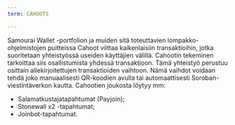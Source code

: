```yaml
---
term: CAHOOTS

---
```

Samourai Wallet -portfolion ja muiden sitä toteuttavien lompakko-ohjelmistojen puitteissa Cahoot viittaa kaikenlaisiin transaktioihin, jotka suoritetaan yhteistyössä useiden käyttäjien välillä. Cahootin tekeminen tarkoittaa siis osallistumista yhdessä transaktioon. Tämä yhteistyö perustuu osittain allekirjoitettujen transaktioiden vaihtoon. Nämä vaihdot voidaan tehdä joko manuaalisesti QR-koodien avulla tai automaattisesti Soroban-viestintäverkon kautta. Cahootien joukosta löytyy mm:


- Salamatkustajatapahtumat (Payjoin);
- Stonewall x2 -tapahtumat;
- Joinbot-tapahtumat.